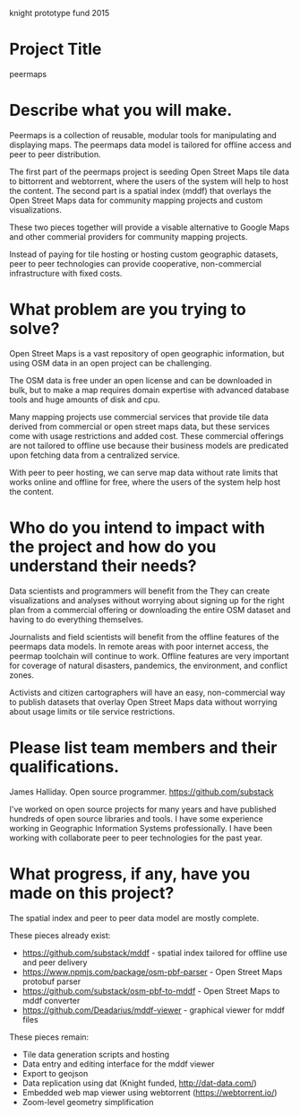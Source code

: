 knight prototype fund 2015

# Project Title

peermaps

# Describe what you will make.

Peermaps is a collection of reusable, modular tools for manipulating and
displaying maps. The peermaps data model is tailored for offline access and peer
to peer distribution.

The first part of the peermaps project is seeding Open Street Maps tile data to
bittorrent and webtorrent, where the users of the system will help to host the
content. The second part is a spatial index (mddf) that overlays the Open Street
Maps data for community mapping projects and custom visualizations.

These two pieces together will provide a visable alternative to Google Maps and
other commerial providers for community mapping projects.

Instead of paying for tile hosting or hosting custom geographic datasets, peer
to peer technologies can provide cooperative, non-commercial infrastructure with
fixed costs.

# What problem are you trying to solve?

Open Street Maps is a vast repository of open geographic information, but using
OSM data in an open project can be challenging.

The OSM data is free under an open license and can be downloaded in bulk,
but to make a map requires domain expertise with advanced database tools and
huge amounts of disk and cpu.

Many mapping projects use commercial services that provide tile data derived
from commercial or open street maps data, but these services come with usage
restrictions and added cost. These commercial offerings are not tailored to
offline use because their business models are predicated upon fetching data from
a centralized service.

With peer to peer hosting, we can serve map data without rate limits that works
online and offline for free, where the users of the system help host the
content.

# Who do you intend to impact with the project and how do you understand their needs?

Data scientists and programmers will benefit from the
They can create visualizations and analyses without worrying about signing up
for the right plan from a commercial offering or downloading the entire OSM
dataset and having to do everything themselves.

Journalists and field scientists will benefit from the offline features of the
peermaps data models. In remote areas with poor internet access, the peermap
toolchain will continue to work. Offline features are very important for
coverage of natural disasters, pandemics, the environment, and conflict zones.

Activists and citizen cartographers will have an easy, non-commercial way to
publish datasets that overlay Open Street Maps data without worrying about usage
limits or tile service restrictions.

# Please list team members and their qualifications.

James Halliday. Open source programmer. https://github.com/substack

I've worked on open source projects for many years and have published hundreds
of open source libraries and tools. I have some experience working in Geographic
Information Systems professionally. I have been working with collaborate peer to
peer technologies for the past year.

# What progress, if any, have you made on this project?

The spatial index and peer to peer data model are mostly complete.

These pieces already exist:

* https://github.com/substack/mddf - spatial index tailored for offline use and peer delivery
* https://www.npmjs.com/package/osm-pbf-parser - Open Street Maps protobuf parser
* https://github.com/substack/osm-pbf-to-mddf - Open Street Maps to mddf converter
* https://github.com/Deadarius/mddf-viewer - graphical viewer for mddf files

These pieces remain:

* Tile data generation scripts and hosting
* Data entry and editing interface for the mddf viewer
* Export to geojson
* Data replication using dat (Knight funded, http://dat-data.com/)
* Embedded web map viewer using webtorrent (https://webtorrent.io/)
* Zoom-level geometry simplification
